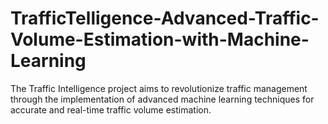 # TrafficTelligence-Advanced-Traffic-Volume-Estimation-with-Machine-Learning
The Traffic Intelligence project aims to revolutionize traffic management through the implementation of advanced machine learning techniques for accurate and real-time traffic volume estimation.
